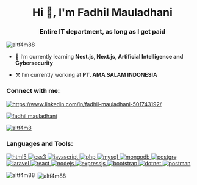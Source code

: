 <h1 align="center">Hi 👋, I'm Fadhil Mauladhani</h1>
<h3 align="center">Entire IT department, as long as I get paid</h3>

<p align="left"> <img src="https://komarev.com/ghpvc/?username=altf4m88&label=Profile%20views&color=0e75b6&style=flat" alt="altf4m88" /> </p>

- 🌱 I’m currently learning **Nest.js, Next.js, Artificial Intelligence and Cybersecurity**

- ⚒️ I’m currently working at **PT. AMA SALAM INDONESIA**

<h3 align="left">Connect with me:</h3>
<p align="left">
<a href="https://linkedin.com/in/fadhil-mauladhani-501743192/" target="blank"><img align="center" src="https://img.shields.io/badge/LinkedIn-0077B5?style=for-the-badge&logo=linkedin&logoColor=white" alt="https://www.linkedin.com/in/fadhil-mauladhani-501743192/" /></a>
  
  
<a href="https://web.facebook.com/profile.php?id=100022082030162" target="blank"><img align="center" src="https://img.shields.io/badge/Facebook-1877F2?style=for-the-badge&logo=facebook&logoColor=white" alt="fadhil mauladhani"/></a>


<a href="https://instagram.com/altf4m8" target="blank"><img align="center" src="https://img.shields.io/badge/Instagram-E4405F?style=for-the-badge&logo=instagram&logoColor=white" alt="altf4m8" /></a>
</p>

<h3 align="left">Languages and Tools:</h3>
<p align="left"> 

<a href="https://www.w3.org/html/" target="_blank"> 
<img src="https://img.shields.io/badge/HTML5-E34F26?style=for-the-badge&logo=html5&logoColor=white" alt="html5" </a> 

<a href="https://www.w3schools.com/css/" target="_blank"> 
<img src="https://img.shields.io/badge/CSS3-1572B6?style=for-the-badge&logo=css3&logoColor=white" alt="css3"/> </a> 

<a href="https://developer.mozilla.org/en-US/docs/Web/JavaScript" target="_blank"> 
<img src="https://img.shields.io/badge/JavaScript-323330?style=for-the-badge&logo=javascript&logoColor=F7DF1E" alt="javascript"/> </a> 

<a href="https://www.php.net" target="_blank"> 
<img src="https://img.shields.io/badge/PHP-777BB4?style=for-the-badge&logo=php&logoColor=white" alt="php"/> </a> 

<a href="https://www.mysql.com/" target="_blank"> 
<img src="https://img.shields.io/badge/MySQL-00000F?style=for-the-badge&logo=mysql&logoColor=white" alt="mysql"/> </a>

<a href="https://www.mongodb.com/" target="_blank"> 
<img src="https://img.shields.io/badge/MongoDB-4EA94B?style=for-the-badge&logo=mongodb&logoColor=white" alt="mongodb"/> </a>
  
<a href="https://www.postgresql.org/" target="_blank"> 
<img src="https://img.shields.io/badge/PostgreSQL-316192?style=for-the-badge&logo=postgresql&logoColor=white" alt="postgre"/> </a>

<a href="https://laravel.com/" target="_blank"> 
<img src="https://img.shields.io/badge/Laravel-FF2D20?style=for-the-badge&logo=laravel&logoColor=white" alt="laravel"/> </a> 

<a href="https://reactjs.org/" target="_blank"> 
<img src="https://img.shields.io/badge/React-20232A?style=for-the-badge&logo=react&logoColor=61DAFB" alt="react"/> </a> 

<a href="https://nodejs.org" target="_blank"> 
<img src="https://img.shields.io/badge/Node.js-43853D?style=for-the-badge&logo=node.js&logoColor=white" alt="nodejs"/> </a> 

<a href="https://expressjs.com/" target="_blank"> 
<img src="https://img.shields.io/badge/Express.js-000000?style=for-the-badge&logo=express&logoColor=white" alt="expressjs"/> </a> 

<a href="https://getbootstrap.com" target="_blank"> 
<img src="https://img.shields.io/badge/Bootstrap-563D7C?style=for-the-badge&logo=bootstrap&logoColor=white" alt="bootstrap"/> </a> 

<a href="https://dotnet.microsoft.com/" target="_blank"> 
<img src="https://img.shields.io/badge/.NET-5C2D91?style=for-the-badge&logo=.net&logoColor=white" alt="dotnet"/> </a> 
 
<a href="https://www.postman.com/" target="_blank"> 
<img src="https://img.shields.io/badge/Postman-FF6C37?style=for-the-badge&logo=Postman&logoColor=white" alt="postman"/> </a> 


<p><img align="left" src="https://github-readme-stats.vercel.app/api/top-langs?username=altf4m88&show_icons=true&locale=en&layout=compact" alt="altf4m88" /></p>

<p>&nbsp;<img align="center" src="https://github-readme-stats.vercel.app/api?username=altf4m88&show_icons=true&locale=en" alt="altf4m88" /></p>
